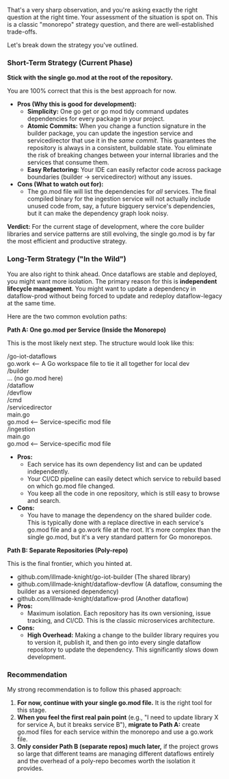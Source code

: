 That's a very sharp observation, and you're asking exactly the right question at the right time. Your assessment of the situation is spot on. This is a classic "monorepo" strategy question, and there are well-established trade-offs.

Let's break down the strategy you've outlined.

### **Short-Term Strategy (Current Phase)**

**Stick with the single go.mod at the root of the repository.**

You are 100% correct that this is the best approach for now.

* **Pros (Why this is good for development):**
    * **Simplicity:** One go get or go mod tidy command updates dependencies for every package in your project.
    * **Atomic Commits:** When you change a function signature in the builder package, you can update the ingestion service and servicedirector that use it in the *same commit*. This guarantees the repository is always in a consistent, buildable state. You eliminate the risk of breaking changes between your internal libraries and the services that consume them.
    * **Easy Refactoring:** Your IDE can easily refactor code across package boundaries (builder \-\> servicedirector) without any issues.
* **Cons (What to watch out for):**
    * The go.mod file will list the dependencies for *all* services. The final compiled binary for the ingestion service will not actually include unused code from, say, a future bigquery service's dependencies, but it can make the dependency graph look noisy.

**Verdict:** For the current stage of development, where the core builder libraries and service patterns are still evolving, the single go.mod is by far the most efficient and productive strategy.

### **Long-Term Strategy ("In the Wild")**

You are also right to think ahead. Once dataflows are stable and deployed, you might want more isolation. The primary reason for this is **independent lifecycle management**. You might want to update a dependency in dataflow-prod without being forced to update and redeploy dataflow-legacy at the same time.

Here are the two common evolution paths:

**Path A: One go.mod per Service (Inside the Monorepo)**

This is the most likely next step. The structure would look like this:

/go-iot-dataflows  
go.work  \<-- A Go workspace file to tie it all together for local dev  
/builder  
... (no go.mod here)  
/dataflow  
/devflow  
/cmd  
/servicedirector  
main.go  
go.mod  \<-- Service-specific mod file  
/ingestion  
main.go  
go.mod  \<-- Service-specific mod file

* **Pros:**
    * Each service has its own dependency list and can be updated independently.
    * Your CI/CD pipeline can easily detect which service to rebuild based on which go.mod file changed.
    * You keep all the code in one repository, which is still easy to browse and search.
* **Cons:**
    * You have to manage the dependency on the shared builder code. This is typically done with a replace directive in each service's go.mod file and a go.work file at the root. It's more complex than the single go.mod, but it's a very standard pattern for Go monorepos.

**Path B: Separate Repositories (Poly-repo)**

This is the final frontier, which you hinted at.

* github.com/illmade-knight/go-iot-builder (The shared library)
* github.com/illmade-knight/dataflow-devflow (A dataflow, consuming the builder as a versioned dependency)
* github.com/illmade-knight/dataflow-prod (Another dataflow)
* **Pros:**
    * Maximum isolation. Each repository has its own versioning, issue tracking, and CI/CD. This is the classic microservices architecture.
* **Cons:**
    * **High Overhead:** Making a change to the builder library requires you to version it, publish it, and then go into every single dataflow repository to update the dependency. This significantly slows down development.

### **Recommendation**

My strong recommendation is to follow this phased approach:

1. **For now, continue with your single go.mod file.** It is the right tool for this stage.
2. **When you feel the first real pain point** (e.g., "I need to update library X for service A, but it breaks service B"), **migrate to Path A:** create go.mod files for each service within the monorepo and use a go.work file.
3. **Only consider Path B (separate repos) much later,** if the project grows so large that different teams are managing different dataflows entirely and the overhead of a poly-repo becomes worth the isolation it provides.